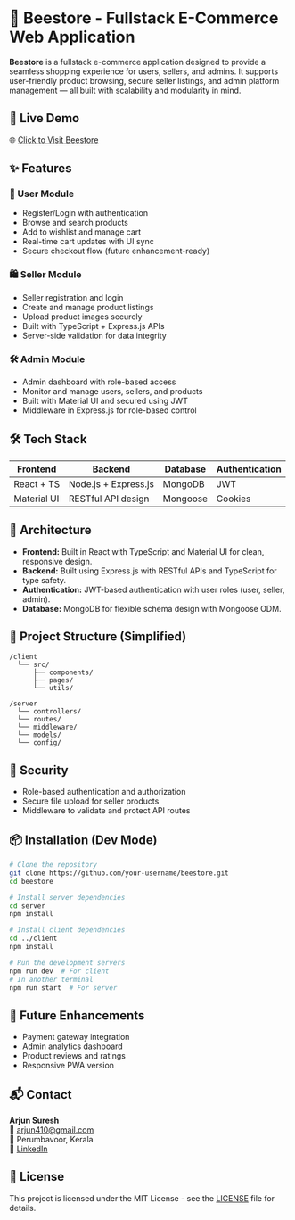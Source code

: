 # 🐝 Beestore - Fullstack E-Commerce Web Application

**Beestore** is a fullstack e-commerce application designed to provide a seamless shopping experience for users, sellers, and admins. It supports user-friendly product browsing, secure seller listings, and admin platform management — all built with scalability and modularity in mind.

## 🚀 Live Demo

🌐 [Click to Visit Beestore](https://bee-store.up.railway.app)

## ✨ Features

### 👥 User Module
- Register/Login with authentication
- Browse and search products
- Add to wishlist and manage cart
- Real-time cart updates with UI sync
- Secure checkout flow (future enhancement-ready)

### 🛍️ Seller Module
- Seller registration and login
- Create and manage product listings
- Upload product images securely
- Built with TypeScript + Express.js APIs
- Server-side validation for data integrity

### 🛠️ Admin Module
- Admin dashboard with role-based access
- Monitor and manage users, sellers, and products
- Built with Material UI and secured using JWT
- Middleware in Express.js for role-based control

## 🛠️ Tech Stack

| Frontend        | Backend             | Database   | Authentication |
|-----------------|---------------------|------------|----------------|
| React + TS      | Node.js + Express.js| MongoDB    | JWT            |
| Material UI     | RESTful API design  | Mongoose   | Cookies        |

## 🧱 Architecture

- **Frontend:** Built in React with TypeScript and Material UI for clean, responsive design.
- **Backend:** Built using Express.js with RESTful APIs and TypeScript for type safety.
- **Authentication:** JWT-based authentication with user roles (user, seller, admin).
- **Database:** MongoDB for flexible schema design with Mongoose ODM.

## 📁 Project Structure (Simplified)

```
/client
  └── src/
      ├── components/
      ├── pages/
      └── utils/
      
/server
  └── controllers/
  └── routes/
  └── middleware/
  └── models/
  └── config/
```

## 🔐 Security

- Role-based authentication and authorization
- Secure file upload for seller products
- Middleware to validate and protect API routes

## 📦 Installation (Dev Mode)

```bash
# Clone the repository
git clone https://github.com/your-username/beestore.git
cd beestore

# Install server dependencies
cd server
npm install

# Install client dependencies
cd ../client
npm install

# Run the development servers
npm run dev  # For client
# In another terminal
npm run start  # For server
```

## 📌 Future Enhancements

- Payment gateway integration
- Admin analytics dashboard
- Product reviews and ratings
- Responsive PWA version

## 📬 Contact

**Arjun Suresh**  
📧 arjun410@gmail.com  
📍 Perumbavoor, Kerala  
🔗 [LinkedIn](https://www.linkedin.com/in/arjun-suresh)

## 📄 License

This project is licensed under the MIT License - see the [LICENSE](LICENSE) file for details.
